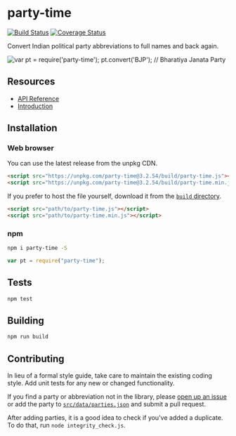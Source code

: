 # party-time
[![Build Status](https://travis-ci.org/HindustanTimesLabs/party-time.svg?branch=master)](https://travis-ci.org/HindustanTimesLabs/party-time) [![Coverage Status](https://coveralls.io/repos/github/HindustanTimesLabs/party-time/badge.svg?branch=master)](https://coveralls.io/github/HindustanTimesLabs/party-time?branch=master)

Convert Indian political party abbreviations to full names and back again.

![var pt = require('party-time'); pt.convert('BJP'); // Bharatiya Janata Party](https://github.com/HindustanTimesLabs/party-time/blob/master/img/demo.gif "require('party-time')")

## Resources
* [API Reference](https://github.com/HindustanTimesLabs/party-time/blob/master/API.md)
* [Introduction](https://medium.com/indiedata/introducing-party-time-a-node-package-that-makes-converting-indian-political-party-names-b0e9ba28d5ca)

## Installation

### Web browser

You can use the latest release from the unpkg CDN.
```html
<script src="https://unpkg.com/party-time@3.2.54/build/party-time.js"></script>
<script src="https://unpkg.com/party-time@3.2.54/build/party-time.min.js"></script>
```
If you prefer to host the file yourself, download it from the [`build` directory](https://github.com/HindustanTimesLabs/party-time/tree/master/build).
```html
<script src="path/to/party-time.js"></script>
<script src="path/to/party-time.min.js"></script>
```

### npm
```bash
npm i party-time -S
```
```js
var pt = require("party-time");
```

## Tests
```bash
npm test
```

## Building
```bash
npm run build
```

## Contributing
In lieu of a formal style guide, take care to maintain the existing coding style. Add unit tests for any new or changed functionality.

If you find a party or abbreviation not in the library, please [open up an issue](https://github.com/HindustanTimesLabs/party-time/issues) or add the party to [`src/data/parties.json`](https://github.com/HindustanTimesLabs/party-time/blob/master/src/data/parties.json) and submit a pull request.

After adding parties, it is a good idea to check if you've added a duplicate. To do that, run `node integrity_check.js`.